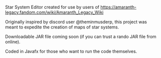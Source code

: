 Star System Editor created for use by users of https://amaranth-legacy.fandom.com/wiki/Amaranth_Legacy_Wiki

Originally inspired by discord user @theminmusderp, this project was meant to expedite the creation of maps of star systems.

Downloadable JAR file coming soon (if you can trust a rando JAR file from online).

Coded in Javafx for those who want to run the code themselves.
